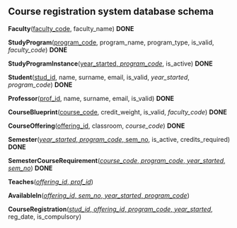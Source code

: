 ## Course registration system database schema

**Faculty**(<ins>faculty_code</ins>, faculty_name) **DONE**

**StudyProgram**(<ins>program_code</ins>, program_name, program_type, is_valid, *faculty_code*) **DONE**

**StudyProgramInstance**(<ins>year_started, *program_code*</ins>, is_active) **DONE**

**Student**(<ins>stud_id</ins>, name, surname, email, is_valid, *year_started*, *program_code*) **DONE**

**Professor**(<ins>prof_id</ins>, name, surname, email, is_valid) **DONE**

**CourseBlueprint**(<ins>course_code</ins>, credit_weight, is_valid, *faculty_code*) **DONE**

**CourseOffering**(<ins>offering_id</ins>, classroom, *course_code*) **DONE**

**Semester**(<ins>*year_started*, *program_code*, sem_no</ins>, is_active, credits_required) **DONE**

**SemesterCourseRequirement**(<ins>*course_code*, *program_code*, *year_started*, *sem_no*</ins>) **DONE**

**Teaches**(<ins>*offering_id*, *prof_id*</ins>)

**AvailableIn**(<ins>*offering_id*, *sem_no*, *year_started*, *program_code*</ins>)

**CourseRegistration**(<ins>*stud_id*, *offering_id*, *program_code*, *year_started*</ins>, reg_date, is_compulsory)
